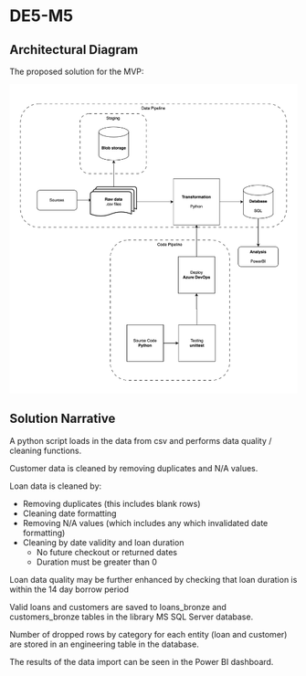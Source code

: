 # DE5-M5

## Architectural Diagram

The proposed solution for the MVP:

![diagram](./References/architecture.png)

## Solution Narrative
A python script loads in the data from csv and performs data quality / cleaning functions.

Customer data is cleaned by removing duplicates and N/A values.

Loan data is cleaned by:
- Removing duplicates (this includes blank rows)
- Cleaning date formatting
- Removing N/A values (which includes any which invalidated date formatting)
- Cleaning by date validity and loan duration
    - No future checkout or returned dates
    - Duration must be greater than 0

Loan data quality may be further enhanced by checking that loan duration is within the 14 day borrow period

Valid loans and customers are saved to loans_bronze and customers_bronze tables in the library MS SQL Server database.

Number of dropped rows by category for each entity (loan and customer) are stored in an engineering table in the database.

The results of the data import can be seen in the Power BI dashboard.
